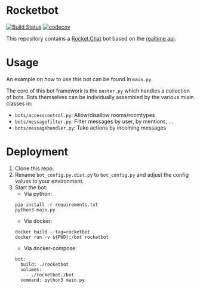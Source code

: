 # Rocketbot

[![Build Status](https://travis-ci.org/fachschaft/rocketbot.svg?branch=master)](https://travis-ci.org/fachschaft/rocketbot) [![codecov](https://codecov.io/gh/fachschaft/rocketbot/branch/master/graph/badge.svg)](https://codecov.io/gh/fachschaft/rocketbot)

This repository contains a [Rocket.Chat](https://github.com/RocketChat/Rocket.Chat) bot based on the [realtime api](https://rocket.chat/docs/developer-guides/realtime-api/).

# Usage

An example on how to use this bot can be found in `main.py`.

The core of this bot framework is the `master.py` which handles a collection of bots. Bots themselves can be individually assembled by the various mixin classes in:
- `bots/accesscontrol.py`: Allow/disallow rooms/roomtypes
- `bots/messagefilter.py`: Filter messages by user, by mentions, ...
- `bots/messagehandler.py`: Take actions by incoming messages

# Deployment
1. Clone this repo.
2. Rename `bot_config.py.dist.py` to `bot_config.py` and adjust the config values to your environment.
3. Start the bot:
    - Via python:
    ```
    pip install -r requirements.txt
    python3 main.py
    ```
    - Via docker:
    ```
    docker build --tag=rocketbot .
    docker run -v ${PWD}:/bot rocketbot
    ```
    - Via docker-compose:
    ```
    bot:
      build: ./rocketbot
      volumes:
        - ./rocketbot:/bot
      command: python3 main.py
    ```

